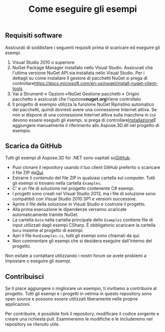 ﻿---
title: Come eseguire gli esempi
type: docs
weight: 70
url: /it/net/how-to-run-the-examples/
description: Qui vi guideremo come eseguire gli esempi di Aspose.3D for .NET.
---
## **Requisiti software**
Assicurati di soddisfare i seguenti requisiti prima di scaricare ed eseguire gli esempi.

1. Visual Studio 2010 o superiore
1. NuGet Package Manager installato nello Visual Studio. Assicurati che l'ultima versione NuGet API sia installata nello Visual Studio. Per i dettagli su come installare il gestore di pacchetti NuGet si prega di controllare<https://docs.microsoft.com/en-us/nuget/install-nuget-client-tools>
1. Vai a Strumenti-> Opzioni->NuGet Gestione pacchetti-> Origini pacchetto e assicurati che l'opzione**nuget.org**Viene controllato
1. Il progetto di esempio utilizza la funzione NuGet Ripristino automatico dei pacchetti, quindi dovresti avere una connessione Internet attiva. Se non si dispone di una connessione Internet attiva sulla macchina in cui devono essere eseguiti gli esempi, si prega di controllare[Installazione](/3d/it/net/installation/)E aggiungere manualmente il riferimento allo Aspose.3D.dll nel progetto di esempio.
## **Scarica da GitHub**
Tutti gli esempi di Aspose.3D for .NET sono ospitati su[GitHub](https://github.com/aspose-3d/Aspose.3D-for-.NET).

- Puoi clonare il repository usando il tuo client GitHub preferito o scaricare il file ZIP da[Qui](https://github.com/aspose-3d/Aspose.3D-for-.NET/archive/master.zip).
- Estrarre il contenuto del file ZIP in qualsiasi cartella sul computer. Tutti gli esempi si trovano nella cartella `Examples`.
- C' è un file di soluzione nel progetto contenente C# esempi.
- I progetti sono creati nel Visual Studio 2013, ma i file di soluzione sono compatibili con Visual Studio 2010 SP1 e versioni successive.
- Aprire il file della soluzione in Visual Studio e costruire il progetto.
- Alla prima esecuzione le dipendenze verranno scaricate automaticamente tramite NuGet.
- La cartella `Data` nella cartella principale dello `Examples` contiene file di input utilizzati dagli esempi CSharp. È obbligatorio scaricare la cartella `Data` insieme al progetto di esempi.
- Apri il file `RunExamples.cs`, tutti gli esempi sono chiamati da qui.
- Non commentare gli esempi che si desidera eseguire dall'interno del progetto.

Non esitate a contattare utilizzando i nostri forum se avete problemi a impostare o eseguire gli esempi.
## **Contribuisci**
Se ti piace aggiungere o migliorare un esempio, ti invitiamo a contribuire al progetto. Tutti gli esempi e i progetti in vetrina in questo repository sono open source e possono essere utilizzati liberamente nelle proprie applicazioni.

Per contribuire, è possibile fork il repository, modificare il codice sorgente e creare una richiesta pull. Esamineremo le modifiche e le includeremo nel repository se ritenuto utile.
